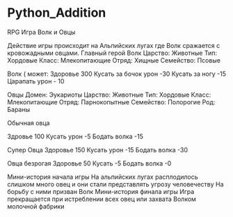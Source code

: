 # Python_Addition
RPG
Игра Волк и Овцы

Действие игры происходит на Альпийских лугах где Волк сражается с кровожадными овцами.
Главный герой Волк
Царство: Животные
Тип: Хордовые
Класс: 	Млекопитающие
Отряд: Хищные
Семейство: 	Псовые

Волк ( может:
Здоровье 300
Кусать за бочок урон -30
Кусать за ногу -15
Царапать  урон - 10

Овцы 
Домен: 	Эукариоты
Царство: 	Животные
Тип: 	Хордовые
Класс: 	Млекопитающие
Отряд: 	Парнокопытные
Семейство: 	Полорогие
Род: 	Бараны

Обычная овца

Здровье 100
Кусать урон -5
Бодать волка -15

Супер Овца
Здоровье 150
Кусать урон -15
Бодать волка -30

Овца безрогая
Здоровье 50
Кусать  -5
Бодать волка -0
 
Мини-история начала игры
На альпийских лугах расплодилось слишком много овец и они стали представлять угрозу человечеству
На борьбу с ними призван Волк
Мини-история финала игры
Игра прекращается при истреблении всех овец или захвата Волком молочной фабрики 
